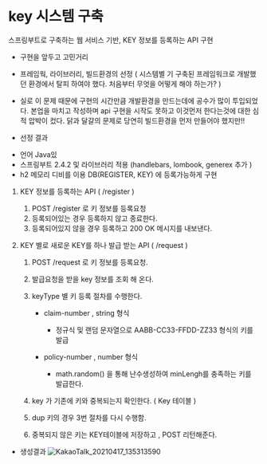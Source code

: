 # key 시스템 구축

스프링부트로 구축하는 웹 서비스 기반, KEY 정보를 등록하는 API 구현

* 구현을 앞두고 고민거리
 - 프레임웍, 라이브러리, 빌드환경의 선정 
    ( 시스템별 기 구축된 프레임워크로 개발했던 환경에서 탈피 하여야 했다. 처음부터 무엇을 어떻게 해야 하는가? )
  
  * 실로 이 문제 때문에 구현의 시간만큼 개발환경을 만드는데에 공수가 많이 투입되었다.
    본업을 마치고 작성하며 api 구현을 시작도 못하고 이것먼저 한다는것에 대한 심적 압박이 컸다.
    닭과 달걀의 문제로 당연히 빌드환경을 먼저 만들어야 했지만!!

* 선정 결과
 - 언어 Java있
 - 스프링부트 2.4.2 및 라이브러리 적용 (handlebars, lombook, generex 추가 )
 - h2 메모리 디비를 이용 DB(REGISTER, KEY) 에 등록가능하게 구현

1. KEY 정보를 등록하는 API ( /register )
 
   1. POST /register 로 키 정보를 등록요청
   2. 등록되어있는 경우 등록하지 않고 종료한다.
   3. 등록되어있지 않을 경우 등록하고 200 OK 메시지를 내보낸다. 

3. KEY 별로 새로운 KEY를 하나 발급 받는 API ( /request )

   1. POST /request 로 키 정보를 등록요청.
   2. 발급요청을 받을 key 정보를 조회 해 온다.
   3. keyType 별 키 등록 절차를 수행한다.

       * claim-number , string 형식
         - 정규식 및 랜덤 문자열으로  AABB-CC33-FFDD-ZZ33 형식의 키를 발급 

       * policy-number , number 형식
         - math.random() 을 통해 난수생성하여 minLengh를 충족하는 키를 발급한다.
   
    4. key 가 기존에 키와 중복되는지 확인한다. ( Key 테이블 )
    5. dup 키의 경우 3번 절차를 다시 수행함.
    6. 중복되지 않은 키는 KEY테이블에 저장하고 , POST 리턴해준다.

* 생성결과
![KakaoTalk_20210417_135313590](https://user-images.githubusercontent.com/50125001/115106599-af537c80-9fa0-11eb-827e-0c4bc11628a3.png)

